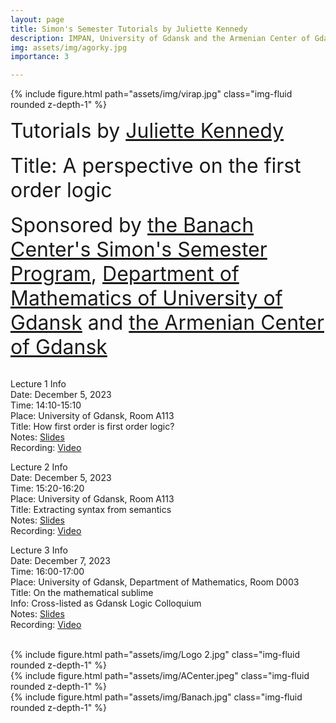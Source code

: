 ```yaml
---
layout: page
title: Simon's Semester Tutorials by Juliette Kennedy
description: IMPAN, University of Gdansk and the Armenian Center of Gdansk
img: assets/img/agorky.jpg
importance: 3

---
```

{% include figure.html path="assets/img/virap.jpg"  class="img-fluid rounded z-depth-1" %}

<font size="+3"> Tutorials by <a href="https://www.mv.helsinki.fi/home/jkennedy/">Juliette Kennedy</a></font> <br><br>
<font size="+3"> Title: A perspective on the first order logic</font> <br><br>
<font size="+3"> Sponsored by <a href="https://www.impan.pl/en/activities/banach-center">the Banach Center's Simon's Semester Program</a>, <a href="https://en.mfi.ug.edu.pl/">Department of Mathematics of University of Gdansk</a> and <a href="https://www.facebook.com/people/Zwi%C4%85zek-Ormia%C5%84ski-w-Gda%C5%84sku/100064669963190/?refid=13">the Armenian Center of Gdansk</a></font> <br><br>


Lecture 1 Info<br>
Date: December 5, 2023<br>
Time: 14:10-15:10 <br>
Place:  University of Gdansk, Room A113 <br>
Title: How first order is first order logic? <br>
Notes:  <a href="https://grigorsarg.github.io/assets/pdf/jultalk1.pdf">Slides</a> <br>
Recording: <a href="https://www.youtube.com/watch?v=7_KrSs34jjc&list=PLto-hJZvxwyZcarpl7mSOlJoVk2KIoNuK&index=14">Video</a><br>

Lecture 2 Info<br>
Date: December 5, 2023<br>
Time: 15:20-16:20 <br>
Place:  University of Gdansk, Room A113 <br>
Title: Extracting syntax from semantics <br>
Notes:  <a href="https://grigorsarg.github.io/assets/pdf/jultalk2.pdf">Slides</a> <br>
Recording: <a href="https://www.youtube.com/watch?v=38s4KWRsj-I&list=PLto-hJZvxwyZcarpl7mSOlJoVk2KIoNuK&index=13">Video</a><br>

Lecture 3 Info<br>
Date: December 7, 2023 <br>
Time: 16:00-17:00 <br>
Place: University of Gdansk, Department of Mathematics, Room D003<br>
Title: On the mathematical sublime <br>
Info: Cross-listed as Gdansk Logic Colloquium <br>
Notes:  <a href="https://grigorsarg.github.io/assets/pdf/jultalk3.pdf">Slides</a> <br>
Recording: <a href="https://www.youtube.com/watch?v=_yuyjfpTfnY&list=PLto-hJZvxwyZcarpl7mSOlJoVk2KIoNuK&index=15">Video</a><br><br>


<div class="row">
     <div class="col-sm mt-2 mt-md-0">
        {% include figure.html path="assets/img/Logo 2.jpg" class="img-fluid rounded z-depth-1" %}
    </div>
     <div class="col-sm mt-3 mt-md-0">
        {% include figure.html path="assets/img/ACenter.jpeg" class="img-fluid rounded z-depth-1" %}
    </div>
    <div class="col-sm mt-2 mt-md-0">
        {% include figure.html path="assets/img/Banach.jpg" class="img-fluid rounded z-depth-1" %}
    </div>
</div>


